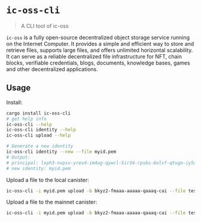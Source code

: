 # `ic-oss-cli`
> A CLI tool of ic-oss

`ic-oss` is a fully open-source decentralized object storage service running on the Internet Computer. It provides a simple and efficient way to store and retrieve files, supports large files, and offers unlimited horizontal scalability. It can serve as a reliable decentralized file infrastructure for NFT, chain blocks, verifiable credentials, blogs, documents, knowledge bases, games and other decentralized applications.

## Usage

Install:
```sh
cargo install ic-oss-cli
# get help info
ic-oss-cli --help
ic-oss-cli identity --help
ic-oss-cli upload --help

# Generate a new identity
ic-oss-cli identity --new --file myid.pem
# Output:
# principal: lxph3-nvpsv-yrevd-im4ug-qywcl-5ir34-rpsbs-6olvf-qtugo-iy5ai-jqe
# new identity: myid.pem
```

Upload a file to the local canister:
```sh
ic-oss-cli -i myid.pem upload -b bkyz2-fmaaa-aaaaa-qaaaq-cai --file test.tar.gz
```

Upload a file to the mainnet canister:
```sh
ic-oss-cli -i myid.pem upload -b bkyz2-fmaaa-aaaaa-qaaaq-cai --file test.tar.gz --ic
```